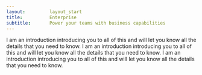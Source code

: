 ```yaml
---
layout:			layout_start
title:			Enterprise
subtitle:		Power your teams with business capabilities
---
```

I am an introduction introducing you to all of this and will let you know all the details that you need to know. 
I am an introduction introducing you to all of this and will let you know all the details that you need to know. 
I am an introduction introducing you to all of this and will let you know all the details that you need to know.